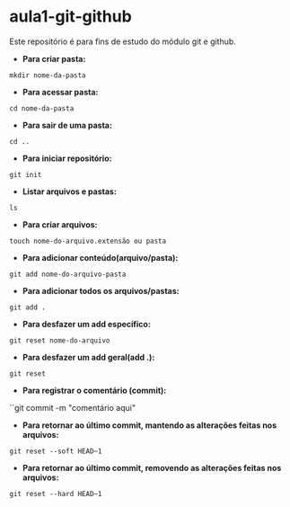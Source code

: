 # aula1-git-github
Este repositório é para fins de estudo do módulo git e github.


- **Para criar pasta:**

``mkdir nome-da-pasta``

- **Para acessar pasta:**

``cd nome-da-pasta``

- **Para sair de uma pasta:**

``cd ..``

- **Para iniciar repositório:** 

``git init``

- **Listar arquivos e pastas:**

``ls``

- **Para criar arquivos:** 

``touch nome-do-arquivo.extensão ou pasta``

- **Para adicionar conteúdo(arquivo/pasta):**

``git add nome-do-arquivo-pasta``

- **Para adicionar todos os arquivos/pastas:**

``git add .``

- **Para desfazer um add específico:**

``git reset nome-do-arquivo``

- **Para desfazer um add geral(add .):**

``git reset``

- **Para registrar o comentário (commit):**

``git commit -m "comentário aqui"

- **Para retornar ao último commit, mantendo as alterações feitas nos arquivos:**

``git reset --soft HEAD~1``

- **Para retornar ao último commit, removendo as alterações feitas nos arquivos:**

``git reset --hard HEAD~1``
